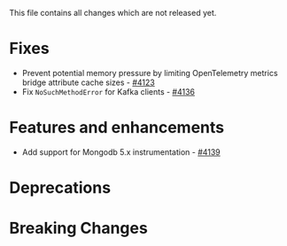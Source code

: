 This file contains all changes which are not released yet.
<!--
 Note that the content between the marker comment lines (e.g. FIXES-START/END) will be automatically
 moved into the docs/release-notes markdown files on release (via the .ci/ReleaseChangelog.java script).
 Simply add the changes as bullet points into those sections, empty lines will be ignored. Example:

* Description of the change - [#1234](https://github.com/elastic/apm-agent-java/pull/1234)
-->

# Fixes
<!--FIXES-START-->
* Prevent potential memory pressure by limiting OpenTelemetry metrics bridge attribute cache sizes - [#4123](https://github.com/elastic/apm-agent-java/pull/4123)
* Fix `NoSuchMethodError` for Kafka clients - [#4136](https://github.com/elastic/apm-agent-java/pull/4136)
<!--FIXES-END-->
# Features and enhancements
<!--ENHANCEMENTS-START-->
* Add support for Mongodb 5.x instrumentation - [#4139](https://github.com/elastic/apm-agent-java/pull/4139)

<!--ENHANCEMENTS-END-->
# Deprecations
<!--DEPRECATIONS-START-->

<!--DEPRECATIONS-END-->

# Breaking Changes
<!--BREAKING-CHANGES-START-->

<!--BREAKING-CHANGES-END-->

